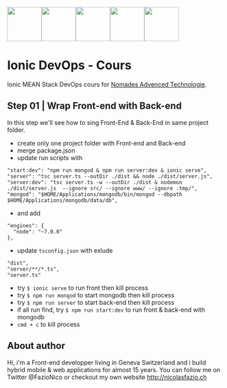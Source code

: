 <!--
@Author: Nicolas Fazio <webmaster-fazio>
@Date:   09-04-2017
@Email:  contact@nicolasfazio.ch
@Last modified by:   webmaster-fazio
@Last modified time: 09-04-2017
-->

<img src="http://cloudoki.com/images/frameworks/ionic.png" width="80"><img src="https://live.zoomdata.com/zoomdata/service/connection/types/icon/MONGO_MONGO?v=$%7Btimestamp%7D" width="80"><img src="http://apps.octoconsulting.com/images/expressIcon.png" width="80"><img src="https://material.angularjs.org/latest/img/icons/angular-logo.svg" width="80"><img src="http://code.runnable.com/images/provider-icons/icon-node.js.svg" width="80">

# Ionic DevOps - Cours
Ionic MEAN Stack DevOps cours for [Nomades Advenced Technologie](http://nomades.ch).

## Step 01 | Wrap Front-end with Back-end
In this step we'll see how to sing Front-End & Back-End in same project folder.

- create only one project folder with Front-end and Back-end
- merge package.json
- update run scripts with
```
"start:dev": "npm run mongod & npm run server:dev & ionic serve",
"server": "tsc server.ts --outDir ./dist && node ./dist/server.js",
"server:dev": "tsc server.ts -w --outDir ./dist & nodemon ./dist/server.js  --ignore src/ --ignore www/ --ignore .tmp/",
"mongod": "$HOME/Applications/mongodb/bin/mongod --dbpath $HOME/Applications/mongodb/data/db",
```
- and add
```
"engines": {
  "node": "~7.0.0"
},
```
- update `tsconfig.json` with exlude
```
"dist",
"server/**/*.ts",
"server.ts"
```
- try `$ ionic serve` to run front then kill process
- try `$ npm run mongod` to start mongodb then kill process
- try `$ npm run server` to start back-end then kill process
- if all run find, try `$ npm run start:dev` to run front & back-end with mongodb
- `cmd + c` to kill process

## About author
Hi, i'm a Front-end developper living in Geneva Switzerland and i build hybrid mobile & web applications for almost 15 years. You can follow me on Twitter @FazioNico or checkout my own website http://nicolasfazio.ch
